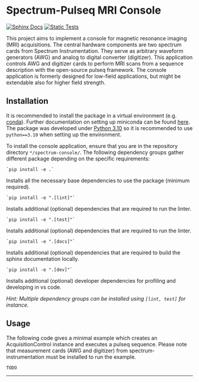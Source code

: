 # Spectrum-Pulseq MRI Console

[![Sphinx Docs](https://github.com/schote/spectrum-console/actions/workflows/docs.yml/badge.svg)](https://github.com/schote/spectrum-console/actions/workflows/docs.yml)
[![Static Tests](https://github.com/schote/spectrum-console/actions/workflows/static-tests.yml/badge.svg)](https://github.com/schote/spectrum-console/actions/workflows/static-tests.yml)

This project aims to implement a console for magnetic resonance imaging (MRI) acquisitions. The central hardware components are two spectrum cards from Spectrum Instrumentation. They serve as arbitrary waveform generators (AWG) and analog to digital converter (digitizer). This application controls AWG and digitizer cards to perform MRI scans from a sequence description with the open-source pulseq framework. The console application is formerly designed for low-field applications, but might be extendable also for higher field strength.

## Installation

It is recommended to install the package in a virtual environment (e.g. [conda](https://docs.conda.io/projects/conda/en/stable/)). Further documentation on setting up miniconda can be found [here](https://conda.io/projects/conda/en/stable/user-guide/install/index.html). The package was developed under [Python 3.10](https://www.python.org/downloads/release/python-3100/) so it is recommended to use `python==3.10` when setting up the environment.

To install the console application, ensure that you are in the repository directory `*/spectrum-console/`. 
The following dependency groups gather different package depending on the specific requirements:

    `pip install -e .`

Installs all the necessary base dependencies to use the package (minimum required).

    `pip install -e ".[lint]"`

Installs additional (optional) dependencies that are required to run the linter.

    `pip install -e ".[test]"`

Installs additional (optional) dependencies that are required to run the linter.

    `pip install -e ".[docs]"`

Installs additional (optional) dependencies that are required to build the sphinx documentation locally.

    `pip install -e ".[dev]"`

Installs additional (optional) developer dependencies for profiling and developing in vs code.


_Hint: Multiple dependency groups can be installed using `[lint, test]` for instance._

## Usage

The following code gives a minimal example which creates an AcquisitionControl instance and executes a pulseq sequence.
Please note that measurement cards (AWG and digitizer) from spectrum-instrumentation must be installed to run the example.

```
TODO
```


---
